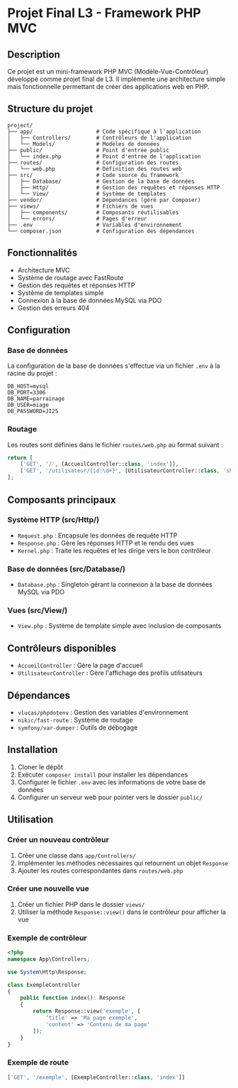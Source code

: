 # Projet Final L3 - Framework PHP MVC

## Description
Ce projet est un mini-framework PHP MVC (Modèle-Vue-Contrôleur) développé comme projet final de L3. Il implémente une architecture simple mais fonctionnelle permettant de créer des applications web en PHP.

## Structure du projet

```
project/
├── app/                    # Code spécifique à l'application
│   ├── Controllers/        # Contrôleurs de l'application
│   └── Models/             # Modèles de données
├── public/                 # Point d'entrée public
│   └── index.php           # Point d'entrée de l'application
├── routes/                 # Configuration des routes
│   └── web.php             # Définition des routes web
├── src/                    # Code source du framework
│   ├── Database/           # Gestion de la base de données
│   ├── Http/               # Gestion des requêtes et réponses HTTP
│   └── View/               # Système de templates
├── vendor/                 # Dépendances (géré par Composer)
├── views/                  # Fichiers de vues
│   ├── components/         # Composants réutilisables
│   └── errors/             # Pages d'erreur
├── .env                    # Variables d'environnement
└── composer.json           # Configuration des dépendances
```

## Fonctionnalités

- Architecture MVC
- Système de routage avec FastRoute
- Gestion des requêtes et réponses HTTP
- Système de templates simple
- Connexion à la base de données MySQL via PDO
- Gestion des erreurs 404

## Configuration

### Base de données
La configuration de la base de données s'effectue via un fichier `.env` à la racine du projet :

```
DB_HOST=mysql
DB_PORT=3306
DB_NAME=parrainage
DB_USER=miage
DB_PASSWORD=JI25
```

### Routage
Les routes sont définies dans le fichier `routes/web.php` au format suivant :

```php
return [
    ['GET', '/', [AccueilController::class, 'index']],
    ['GET', '/utilisateur/{id:\d+}', [UtilisateurController::class, 'show']]
];
```

## Composants principaux

### Système HTTP (src/Http/)
- `Request.php` : Encapsule les données de requête HTTP
- `Response.php` : Gère les réponses HTTP et le rendu des vues
- `Kernel.php` : Traite les requêtes et les dirige vers le bon contrôleur

### Base de données (src/Database/)
- `Database.php` : Singleton gérant la connexion à la base de données MySQL via PDO

### Vues (src/View/)
- `View.php` : Système de template simple avec inclusion de composants

## Contrôleurs disponibles
- `AccueilController` : Gère la page d'accueil
- `UtilisateurController` : Gère l'affichage des profils utilisateurs

## Dépendances
- `vlucas/phpdotenv` : Gestion des variables d'environnement
- `nikic/fast-route` : Système de routage
- `symfony/var-dumper` : Outils de débogage

## Installation

1. Cloner le dépôt
2. Exécuter `composer install` pour installer les dépendances
3. Configurer le fichier `.env` avec les informations de votre base de données
4. Configurer un serveur web pour pointer vers le dossier `public/`

## Utilisation

### Créer un nouveau contrôleur
1. Créer une classe dans `app/Controllers/`
2. Implémenter les méthodes nécessaires qui retournent un objet `Response`
3. Ajouter les routes correspondantes dans `routes/web.php`

### Créer une nouvelle vue
1. Créer un fichier PHP dans le dossier `views/`
2. Utiliser la méthode `Response::view()` dans le contrôleur pour afficher la vue

### Exemple de contrôleur
```php
<?php
namespace App\Controllers;

use System\Http\Response;

class ExempleController
{
    public function index(): Response
    {
        return Response::view('exemple', [
            'title' => 'Ma page exemple',
            'content' => 'Contenu de ma page'
        ]);
    }
}
```

### Exemple de route
```php
['GET', '/exemple', [ExempleController::class, 'index']]
```